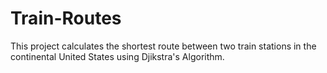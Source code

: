 # Train-Routes
This project calculates the shortest route between two train stations in the continental United States using Djikstra's Algorithm.
